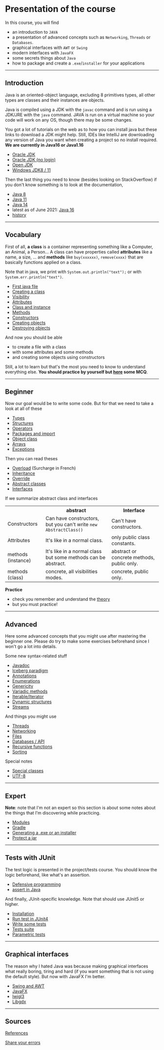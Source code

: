 # Presentation of the course

In this course, you will find

* an introduction to `JAVA`
* a presentation of advanced concepts such as `Networking`, `Threads` or `Databases`.
* graphical interfaces with `AWT` or `Swing`
* modern interfaces with `JavaFX`
* some secrets things about `Java`
* how to package and create a `.exe`/`installer` for your applications

<hr class="sr">

## Introduction

Java is an oriented-object language, excluding 8 primitives types,
all other types are classes and their instances are objects.

Java is compiled using a JDK with the ``javac`` command and
is run using a JDK/JRE with the ``java`` command. JAVA is run
on a virtual machine so your code will work on any OS, though
there may be some changes.

You got a lot of tutorials on the web as to how you can install java
but these links to download a JDK might help. Still, IDEs like
IntelliJ are downloading any version of Java you want when creating
a project so no install required. **We are currently in Java16
or Java1.16**

* [Oracle JDK](https://www.oracle.com/java/technologies/javase-downloads.html)
* [Oracle JDK (no login)](https://jdk.java.net/archive/)
* [Open JDK](https://openjdk.java.net/projects/jdk/)
* [Windows JDK8 / 11](https://github.com/ojdkbuild/ojdkbuild)

Then the last thing you need to know (besides looking on StackOverflow)
if you don't know something is to look at the documentation, 

* [Java 8](https://docs.oracle.com/javase/8/docs/api/overview-summary.html)
* [Java 11](https://docs.oracle.com/en/java/javase/11/docs/api/index.html)
* [Java 14](https://docs.oracle.com/en/java/javase/14/docs/api/index.html)
* latest as of June 2021: [Java 16](https://docs.oracle.com/en/java/javase/16/docs/api/index.html)
* [history](beginner/history.md)

<hr class="sl">

## Vocabulary

First of all, **a class** is a container representing something
like a Computer, an Animal, a Person... A class can have properties
called **attributes** like a name, a size, ... and **methods**
like ``buy(xxxxxx)``, `remove(xxxx)` that are basically functions
applied on a class.

Note that in java, we print with ``System.out.println("text");``
or with ``System.err.println("text")``.

* [First java file](structure/main.md)
* [Creating a class](structure/class.md)
* [Visibility](structure/visiblity.md)
* [Attributes](structure/attributes.md)
* [Class and instance](structure/class-instance.md)
* [Methods](structure/methods.md)
* [Constructors](structure/constructors.md)
* [Creating objects](structure/creation.md)
* [Destroying objects](structure/destroy.md)

And now you should be able

* to create a file with a class
* with some attributes and some methods
* and creating some objects using constructors

Still, a lot to learn but that's the most you need to know to understand 
everything else.
**You should practice by yourself but [here](structure/mcq.md) some MCQ**.

<hr class="sr">

## Beginner

Now our goal would be to write some code. But for that we
need to take a look at all of these

* [Types](beginner/types.md)
* [Structures](beginner/structures.md)
* [Operators](beginner/operators.md)
* [Packages and import](beginner/packages.md)
* [Object class](beginner/object.md)
* [Arrays](beginner/arrays.md)
* [Exceptions](beginner/exceptions.md)

Then you can read theses

* [Overload](beginner/overload.md) (Surcharge in French)
* [Inheritance](beginner/inheritance.md)
* [Override](beginner/override.md)
* [Abstract classes](beginner/abstract.md)
* [Interfaces](beginner/interfaces.md)

If we summarize abstract class and interfaces

<table class="table-striped table table-bordered">
    <tr>
        <th></th>
        <th>abstract</th>
        <th>Interface</th>
    </tr>
    <tr>
        <td>Constructors</td>
        <td>Can have constructors, but you can't write 
            <code>new AbstractClass()</code></td>
        <td>Can't have constructors.</td>
    </tr>
    <tr>
        <td>Attributes</td>
        <td>It's like in a normal class.</td>
        <td>only public class constants.</td>
    </tr>
    <tr>
        <td>methods (instance)</td>
        <td>It's like in a normal class but some methods
        can be abstract.</td>
        <td>abstract or concrete methods, public only.</td>
    </tr>
    <tr>
        <td>methods (class)</td>
        <td>concrete, all visibilities modes.</td>
        <td>concrete, public only.</td>
    </tr>
</table>

**Practice**

* check you remember and understand the [theory](beginner/mcq.md)
* but you must practice!

<hr class="sl">

## Advanced

Here some advanced concepts that you might use
after mastering the beginner one. Please do try
to make some exercises beforehand since I won't go
a lot into details.

Some new syntax-related stuff

* [Javadoc](advanced/javadoc.md)
* [Iceberg paradigm](advanced/icerberg.md)
* [Annotations](advanced/annotations.md)
* [Enumerations](advanced/enumerations.md)
* [Genericity](advanced/genericity.md)
* [Variadic methods](advanced/variadic.md)
* [Iterable/Iterator](advanced/iterable.md)
* [Dynamic structures](advanced/dynamic.md)
* [Streams](advanced/streams.md)

And things you might use

* [Threads](advanced/threads.md)
* [Networking](advanced/networking.md)
* [Files](advanced/files.md)
* [Databases / API](advanced/database.md)
* [Recursive functions](advanced/recursive.md)
* [Sorting](advanced/sort.md)

Special notes

* [Special classes](expert/special-classes.md)
* [UTF-8](expert/utf-8.md)

<hr class="sr">

## Expert

**Note**: note that I'm not an expert so this section
is about some notes about the things that I'm discovering
while practicing.

* [Modules](expert/modules.md)
* [Gradle](expert/gradle.md)
* [Generating a .exe or an installer](expert/exe.md)
* [Protect a jar](expert/jar.md)

<hr class="sl">

## Tests with JUnit

The test logic is presented in the project/tests course.
You should know the logic beforehand, like what's an
assertion.

* [Defensive programming](tests/dp.md)
* [assert in Java](tests/asserts.md)

And finally, JUnit-specific knowledge. Note that
should use JUnit5 or higher.

* [Installation](tests/setup.md)
* [Run test in JUnit4](tests/junit4.md)
* [Write some tests](tests/code.md)
* [Tests suite](tests/suite.md)
* [Parametric tests](tests/par.md)

<hr class="sr">

## Graphical interfaces

The reason why I hated Java was because making graphical
interfaces what really boring, tiring and hard (if you
want something that is not using the default style).
But now with JavaFX I'm better.

* [Swing and AWT](graphic/swing-awt.md)
* [JavaFX](graphic/javafx.md)
* [lwjgl3](graphic/lwjgl3.md)
* [Libgdx](graphic/libgdx.md)

<hr class="sl">

## Sources

[References](ref.md)

[Share your errors](so.md)